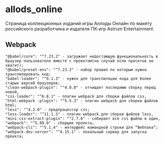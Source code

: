 # allods_online
Страница коллекционных изданий игры Аллоды Онлайн по макету российского разработчика и издателя ПК-игр Astrum Entertainment.

## Webpack
    "@babel/core": "^7.23.2" - загружает недостающую функциональность в браузер пользователя вместе с проектом(на случай если пресетов не хватит);
    "@babel/preset-env": "^7.23.2" - набор правил по которым нужно транспилировать код;
    "babel-loader": "^9.1.3" - нужен для транспиляции кода для более старых версий браузеров;
    "clean-webpack-plugin": "^4.0.0" - отчищает последнюю сборку перед новой,
    "css-loader": "^6.8.1" - плагин webpack для сборки файлов css,
    "html-webpack -plugin": "^5.5.3" - плагин webpack для сборки файлов html;
    "less": "^4.2.0" - предпроцессор css;
    "less-loader": "^11.1.3" - плагин webpack для сборки файлов less,
    "mini-css-extract-plugin": "^2.7.6" - собирает все css файлы в один,
    "webpack": "^5.89.0" - сборщик проекта;
    "webpack-cli": "^5.1.4" - интерфейс командной строки для “Вебпака”;
    "webpack-dev-server": "^4.15.1" - локальный сервер для запуска проекта;